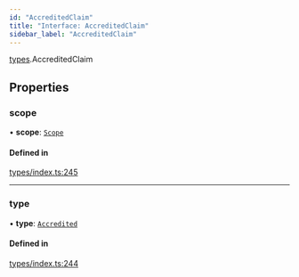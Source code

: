 ```yaml
---
id: "AccreditedClaim"
title: "Interface: AccreditedClaim"
sidebar_label: "AccreditedClaim"
---
```


[types](../../../modules/Types/Types.md).AccreditedClaim

## Properties

### scope

• **scope**: [`Scope`](../Scope/Scope.md)

#### Defined in

[types/index.ts:245](https://github.com/PolymeshAssociation/polymesh-sdk/blob/2c78f6c34/src/types/index.ts#L245)

___

### type

• **type**: [`Accredited`](../../../enums/Types/ClaimType/ClaimType.md#accredited)

#### Defined in

[types/index.ts:244](https://github.com/PolymeshAssociation/polymesh-sdk/blob/2c78f6c34/src/types/index.ts#L244)
